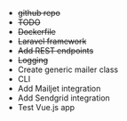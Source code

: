 - ~~github repo~~
- ~~TODO~~
- ~~Dockerfile~~
- ~~Laravel framework~~
- ~~Add REST endpoints~~
- ~~Logging~~
- Create generic mailer class
- CLI
- Add Mailjet integration 
- Add Sendgrid integration
- Test Vue.js app